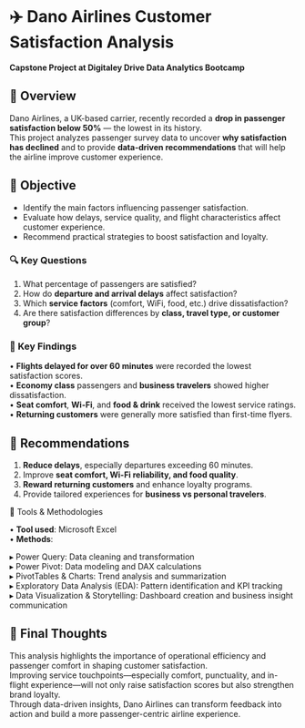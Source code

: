 # ✈️ Dano Airlines Customer Satisfaction Analysis  

**Capstone Project at Digitaley Drive Data Analytics Bootcamp**


## 🧭 Overview  
Dano Airlines, a UK-based carrier, recently recorded a **drop in passenger satisfaction below 50%** — the lowest in its history.  
This project analyzes passenger survey data to uncover **why satisfaction has declined** and to provide **data-driven recommendations** that will help the airline improve customer experience.

## 🎯 Objective  
- Identify the main factors influencing passenger satisfaction.  
- Evaluate how delays, service quality, and flight characteristics affect customer experience.  
- Recommend practical strategies to boost satisfaction and loyalty.  

### 🔍 Key Questions  
1. What percentage of passengers are satisfied?  
2. How do **departure and arrival delays** affect satisfaction?  
3. Which **service factors** (comfort, WiFi, food, etc.) drive dissatisfaction?  
4. Are there satisfaction differences by **class, travel type, or customer group**?

### 📌 Key Findings  
• **Flights delayed for over 60 minutes** were recorded the lowest satisfaction scores.  
• **Economy class** passengers and **business travelers** showed higher dissatisfaction.  
• **Seat comfort**, **Wi-Fi**, and **food & drink** received the lowest service ratings.  
• **Returning customers** were generally more satisfied than first-time flyers.  
  

## 🚀 Recommendations

1. **Reduce delays**, especially departures exceeding 60 minutes.
2. Improve **seat comfort, Wi-Fi reliability, and food quality**.
3. **Reward returning customers** and enhance loyalty programs.
4. Provide tailored experiences for **business vs personal travelers**.

🧰 Tools & Methodologies 

• **Tool used**: Microsoft Excel  
• **Methods**:

  ▸ Power Query: Data cleaning and transformation  
  ▸ Power Pivot: Data modeling and DAX calculations  
  ▸ PivotTables & Charts: Trend analysis and summarization  
  ▸ Exploratory Data Analysis (EDA): Pattern identification and KPI tracking  
  ▸ Data Visualization & Storytelling: Dashboard creation and business insight communication  

## 🎯 Final Thoughts  
This analysis highlights the importance of operational efficiency and passenger comfort in shaping customer satisfaction.  
Improving service touchpoints—especially comfort, punctuality, and in-flight experience—will not only raise satisfaction scores but also strengthen brand loyalty.  
Through data-driven insights, Dano Airlines can transform feedback into action and build a more passenger-centric airline experience.  
